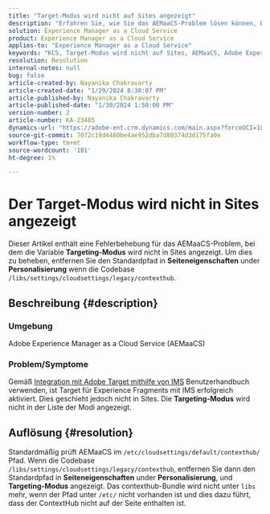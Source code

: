 ```yaml
---
title: "Target-Modus wird nicht auf Sites angezeigt"
description: "Erfahren Sie, wie Sie das AEMaaCS-Problem lösen können, bei dem der Target-Modus nicht auf Sites angezeigt wird."
solution: Experience Manager as a Cloud Service
product: Experience Manager as a Cloud Service
applies-to: "Experience Manager as a Cloud Service"
keywords: "KCS, Target-Modus wird nicht auf Sites, AEMaaCS, Adobe Experience Manager as a Cloud Service angezeigt"
resolution: Resolution
internal-notes: null
bug: false
article-created-by: Nayanika Chakravarty
article-created-date: "1/29/2024 8:38:07 PM"
article-published-by: Nayanika Chakravarty
article-published-date: "1/30/2024 1:50:00 PM"
version-number: 2
article-number: KA-23485
dynamics-url: "https://adobe-ent.crm.dynamics.com/main.aspx?forceUCI=1&pagetype=entityrecord&etn=knowledgearticle&id=1b33174b-e6be-ee11-9079-6045bd006149"
source-git-commit: 7072c19d4480be4ae952dba7d80374d3d175fa0e
workflow-type: tm+mt
source-wordcount: '181'
ht-degree: 1%

---
```


# Der Target-Modus wird nicht in Sites angezeigt


Dieser Artikel enthält eine Fehlerbehebung für das AEMaaCS-Problem, bei dem die Variable <b>Targeting-Modus</b> wird nicht in Sites angezeigt. Um dies zu beheben, entfernen Sie den Standardpfad in <b>Seiteneigenschaften</b> under <b>Personalisierung</b> wenn die Codebase `/libs/settings/cloudsettings/legacy/contexthub`.

## Beschreibung {#description}


### Umgebung

Adobe Experience Manager as a Cloud Service (AEMaaCS)

### Problem/Symptome

Gemäß [Integration mit Adobe Target mithilfe von IMS](https://experienceleague.adobe.com/docs/experience-manager-65/content/sites/administering/integration/integration-target-ims.html) Benutzerhandbuch verwenden, ist Target für Experience Fragments mit IMS erfolgreich aktiviert. Dies geschieht jedoch nicht in Sites. Die <b>Targeting-Modus</b> wird nicht in der Liste der Modi angezeigt.


## Auflösung {#resolution}


Standardmäßig prüft AEMaaCS im `/etc/cloudsettings/default/contexthub/` Pfad. Wenn die Codebase `/libs/settings/cloudsettings/legacy/contexthub`, entfernen Sie dann den Standardpfad in <b>Seiteneigenschaften</b> under <b>Personalisierung</b>, und <b>Targeting-Modus</b> angezeigt. Das contexthub-Bundle wird nicht unter `libs` mehr, wenn der Pfad unter `/etc/` nicht vorhanden ist und dies dazu führt, dass der ContextHub nicht auf der Seite enthalten ist.
